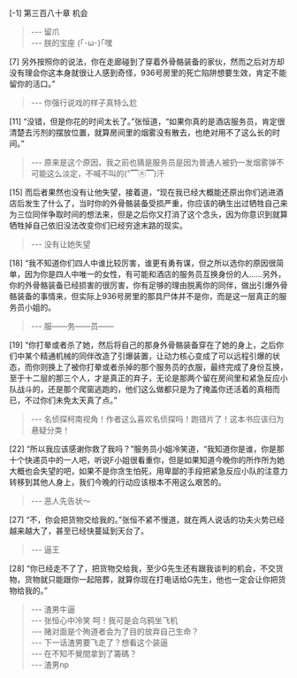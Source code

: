 
[-1] 第三百八十章 机会
>--- 留爪<br>
>--- 朕的宝座
(｢･ω･)｢嘿<br>

[7] 另外按照你的说法，你在走廊碰到了穿着外骨骼装备的家伙，然而之后对方却没有理会你这本身就很让人感到奇怪，936号房里的死亡陷阱想要生效，肯定不能留你的活口。”
>--- 你强行说戏的样子真特么尬<br>

[11] “没错，但是你花的时间太长了。”张恒道，“如果你真的是酒店服务员，肯定很清楚去污剂的摆放位置，就算房间里的烟雾没有散去，也绝对用不了这么长的时间。”
>--- 原来是这个原因，我之前也猜是服务员是因为普通人被扔一发烟雾弹不可能这么淡定，不喊不叫的("▔㉨▔)汗<br>

[15] 而后者果然也没有让他失望，接着道，“现在我已经大概能还原出你们逃进酒店后发生了什么了，当时你的外骨骼装备受损严重，你应该的确生出过牺牲自己来为三位同伴争取时间的想法来，但是之后你又打消了这个念头，因为你意识到就算牺牲掉自己依旧没法改变你们已经穷途末路的现实。
>--- 没有让她失望<br>

[18] “我不知道你们四人中谁比较厉害，谁更有勇有谋，但之所以选你的原因很简单，因为你是四人中唯一的女性，有可能和酒店的服务员互换身份的人……另外，你的外骨骼装备已经损害的很厉害，你有足够的理由脱离你的同伴，做出引爆外骨骼装备的事情来，但实际上936号房里的那具尸体并不是你，而是这一层真正的服务员小姐的。
>--- 服——务——员——<br>

[19] “你打晕或者杀了她，然后将自己的那身外骨骼装备穿在了她的身上，之后你们中某个精通机械的同伴改造了引爆装置，让动力核心变成了可以远程引爆的状态，而你则换上了被你打晕或者杀掉的那个服务员的衣服，最终完成了身份互换，至于十二层的那三个人，才是真正的弃子，无论是那两个留在房间里和紧急反应小队战斗的，还是那个爬窗逃跑的，他们这么做都只是为了掩盖你还活着的真相而已，不过你们未免太天真了点。”
>--- 名侦探柯南视角！作者这么喜欢名侦探吗！跑错片了！这本书应该归为悬疑分类！<br>

[22] “所以我应该感谢你救了我吗？”服务员小姐冷笑道，“我知道你是谁，你是那十个快递员中的一人吧，听说F小姐很看重你，但是如果知道今晚你的所作所为她大概也会失望的吧，如果不是你贪生怕死，用卑鄙的手段把紧急反应小队的注意力转移到其他人身上，我们今晚的行动应该根本不用这么艰苦的。
>--- 恶人先告状～<br>

[27] “不，你会把货物交给我的。”张恒不紧不慢道，就在两人说话的功夫火势已经越来越大了，甚至已经快蔓延到天台了。
>--- 逼王<br>

[28] “你已经走不了了，把货物交给我，至少G先生还有跟我谈判的机会，不交货物，货物就只能跟你一起陪葬，就算你现在打电话给G先生，他也一定会让你把货物给我的。”
>--- 渣男牛逼<br>
>--- 张恒心中冷笑
呵！我可是会乌鸦坐飞机<br>
>--- 赌对面是个殉道者会为了目的放弃自己生命？<br>
>--- 下一话渣男要飞走了？想看这个装逼<br>
>--- 在不知不覺間拿到了籌碼？<br>
>--- 渣男np<br>
